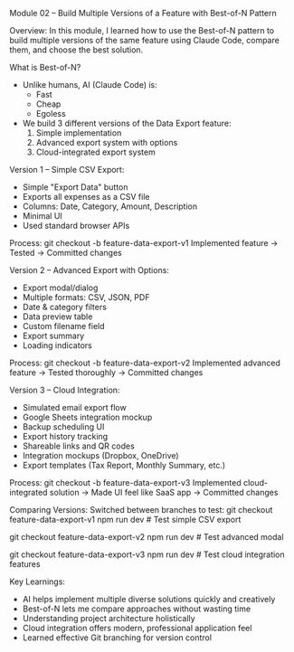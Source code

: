 Module 02 – Build Multiple Versions of a Feature with Best-of-N Pattern

Overview:
In this module, I learned how to use the Best-of-N pattern to build multiple versions of the same feature using Claude Code, compare them, and choose the best solution.

What is Best-of-N?
- Unlike humans, AI (Claude Code) is:
  - Fast
  - Cheap
  - Egoless
- We build 3 different versions of the Data Export feature:
  1. Simple implementation
  2. Advanced export system with options
  3. Cloud-integrated export system

Version 1 – Simple CSV Export:
- Simple "Export Data" button
- Exports all expenses as a CSV file
- Columns: Date, Category, Amount, Description
- Minimal UI
- Used standard browser APIs

Process:
git checkout -b feature-data-export-v1
Implemented feature → Tested → Committed changes

Version 2 – Advanced Export with Options:
- Export modal/dialog
- Multiple formats: CSV, JSON, PDF
- Date & category filters
- Data preview table
- Custom filename field
- Export summary
- Loading indicators

Process:
git checkout -b feature-data-export-v2
Implemented advanced feature → Tested thoroughly → Committed changes

Version 3 – Cloud Integration:
- Simulated email export flow
- Google Sheets integration mockup
- Backup scheduling UI
- Export history tracking
- Shareable links and QR codes
- Integration mockups (Dropbox, OneDrive)
- Export templates (Tax Report, Monthly Summary, etc.)

Process:
git checkout -b feature-data-export-v3
Implemented cloud-integrated solution → Made UI feel like SaaS app → Committed changes

Comparing Versions:
Switched between branches to test:
git checkout feature-data-export-v1
npm run dev  # Test simple CSV export

git checkout feature-data-export-v2
npm run dev  # Test advanced modal

git checkout feature-data-export-v3
npm run dev  # Test cloud integration features

Key Learnings:
- AI helps implement multiple diverse solutions quickly and creatively
- Best-of-N lets me compare approaches without wasting time
- Understanding project architecture holistically
- Cloud integration offers modern, professional application feel
- Learned effective Git branching for version control
